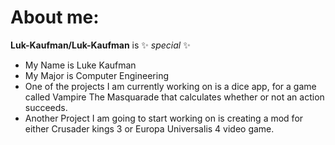# About me:


**Luk-Kaufman/Luk-Kaufman** is ✨ _special_ ✨

- My Name is Luke Kaufman
- My Major is Computer Engineering
- One of the projects I am currently working on is a dice app, for a game called Vampire The Masquarade that calculates whether or not an action succeeds.
- Another Project I am going to start working on is creating a mod for either Crusader kings 3 or Europa Universalis 4 video game. 
